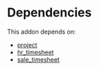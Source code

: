 # Dependencies

This addon depends on:

- [project](../../../../../oca-ocb-project/odoo-bringout-oca-ocb-project)
- [hr_timesheet](../../../../../oca-ocb-hr/odoo-bringout-oca-ocb-hr_timesheet)
- [sale_timesheet](../../../../../oca-ocb-sale/odoo-bringout-oca-ocb-sale_timesheet)
